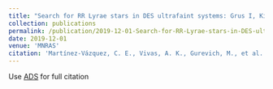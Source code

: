 ```yaml
---
title: "Search for RR Lyrae stars in DES ultrafaint systems: Grus I, Kim 2, Phoenix II, and Grus II"
collection: publications
permalink: /publication/2019-12-01-Search-for-RR-Lyrae-stars-in-DES-ultrafaint-systems-Grus-I-Kim-2-Phoenix-II-and-Grus-II
date: 2019-12-01
venue: 'MNRAS'
citation: 'Martínez-Vázquez, C. E., Vivas, A. K., Gurevich, M., et al. (DES Collaboration) 2019, MNRAS, 490, 2183'
---
```

Use [ADS](https://ui.adsabs.harvard.edu/abs/2019MNRAS.490.2183M/abstract) for full citation
